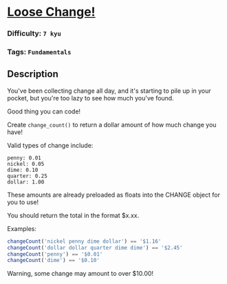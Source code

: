 # [Loose Change!](https://www.codewars.com/kata/57e1857d333d8e0f76002169)

### Difficulty: `7 kyu`

### Tags: `Fundamentals`

## Description

You've been collecting change all day, and it's starting to pile up in your pocket, but you're too lazy to see how much you've found.

Good thing you can code!

Create `change_count()` to return a dollar amount of how much change you have!

Valid types of change include:

```
penny: 0.01
nickel: 0.05
dime: 0.10
quarter: 0.25
dollar: 1.00
```

These amounts are already preloaded as floats into the CHANGE object for you to use!

You should return the total in the format $x.xx.

Examples:

```js
changeCount('nickel penny dime dollar') == '$1.16'
changeCount('dollar dollar quarter dime dime') == '$2.45'
changeCount('penny') == '$0.01'
changeCount('dime') == '$0.10'
```

Warning, some change may amount to over $10.00!

